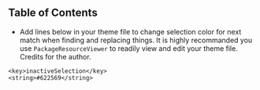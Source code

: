 ## Table of Contents

* Add lines below in your theme file to change selection color for next match when finding and replacing things.
It is highly recommanded you use `PackageResourceViewer` to readily view and edit your theme file. Credits for the author.
```curl
<key>inactiveSelection</key>
<string>#622569</string>
```

